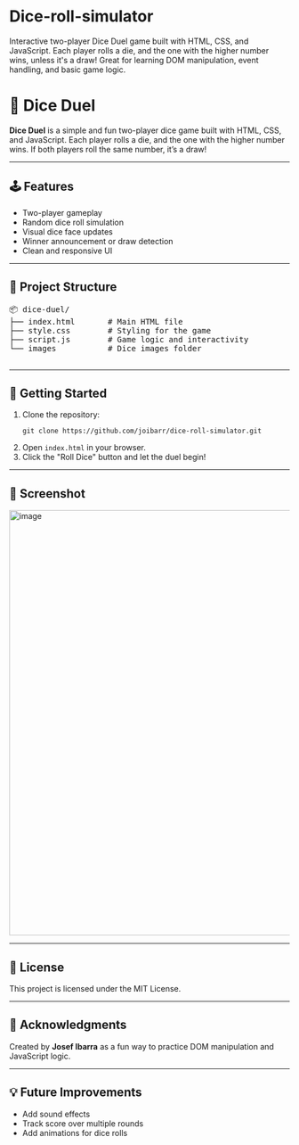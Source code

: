 # Dice-roll-simulator
<p>Interactive two-player Dice Duel game built with HTML, CSS, and JavaScript. Each player rolls a die, and the one with the higher number wins, unless it's a draw! Great for learning DOM manipulation, event handling, and basic game logic.</p>

  <h1>🎲 Dice Duel</h1>

  <p><strong>Dice Duel</strong> is a simple and fun two-player dice game built with HTML, CSS, and JavaScript. Each player rolls a die, and the one with the higher number wins. If both players roll the same number, it’s a draw!</p>

  <hr>

  <h2>🕹️ Features</h2>
  <ul>
    <li>Two-player gameplay</li>
    <li>Random dice roll simulation</li>
    <li>Visual dice face updates</li>
    <li>Winner announcement or draw detection</li>
    <li>Clean and responsive UI</li>
  </ul>

  <hr>

  <h2>📁 Project Structure</h2>
  <pre>
📦 dice-duel/
├── index.html       # Main HTML file
├── style.css        # Styling for the game
├── script.js        # Game logic and interactivity
└── images           # Dice images folder
  </pre>

  <hr>

  <h2>🚀 Getting Started</h2>
  <ol>
    <li>Clone the repository:
      <pre><code>git clone https://github.com/joibarr/dice-roll-simulator.git</code></pre>
    </li>
    <li>Open <code>index.html</code> in your browser.</li>
    <li>Click the "Roll Dice" button and let the duel begin!</li>
  </ol>

  <hr>

  <h2>📸 Screenshot</h2>
  <img width="1170" height="763" alt="image" src="https://github.com/user-attachments/assets/e088be2e-e4c3-4436-85b6-73b6009dee82" />


  <hr>

  <h2>📜 License</h2>
  <p>This project is licensed under the MIT License.</p>

  <hr>

  <h2>🙌 Acknowledgments</h2>
  <p>Created by <strong>Josef Ibarra</strong> as a fun way to practice DOM manipulation and JavaScript logic.</p>

  <hr>

  <h2>💡 Future Improvements</h2>
  <ul>
    <li>Add sound effects</li>
    <li>Track score over multiple rounds</li>
    <li>Add animations for dice rolls</li>
  </ul>
